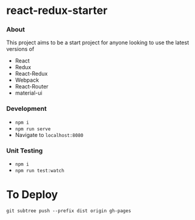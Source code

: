 # react-redux-starter

### About
This project aims to be a start project for anyone looking to use the latest versions of
* React
* Redux
* React-Redux
* Webpack
* React-Router
* material-ui

### Development
* `npm i`
* `npm run serve`
* Navigate to `localhost:8080`

### Unit Testing
* `npm i`
* `npm run test:watch`

# To Deploy
`git subtree push --prefix dist origin gh-pages`
